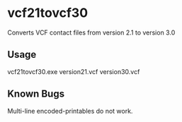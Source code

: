 # vcf21tovcf30
Converts VCF contact files from version 2.1 to version 3.0

## Usage

vcf21tovcf30.exe version21.vcf version30.vcf

## Known Bugs

Multi-line encoded-printables do not work.
